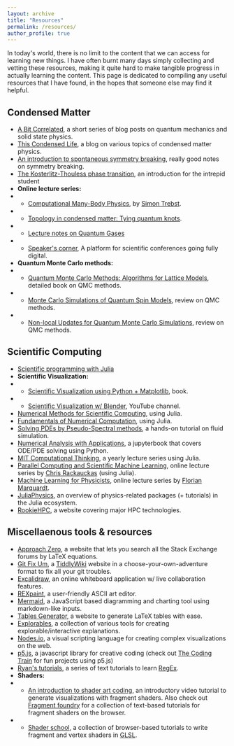 ```yaml
---
layout: archive
title: "Resources"
permalink: /resources/
author_profile: true
---
```


In today's world, there is no limit to the content that we can access for learning new things. I have often burnt many days simply collecting and vetting these resources, making it quite hard to make tangible progress in actually learning the content. This page is dedicated to compiling any useful resources that I have found, in the hopes that someone else may find it helpful.

Condensed Matter
---
- [A Bit Correlated](https://tpolakovic.github.io/), a short series of blog posts on quantum mechanics and solid state physics.
- [This Condensed Life](https://thiscondensedlife.wordpress.com/), a blog on various topics of condensed matter physics.
- [An introduction to spontaneous symmetry breaking](https://scipost.org/10.21468/SciPostPhysLectNotes.11), really good notes on symmetry breaking.
- [The Kosterlitz-Thouless phase transition](https://arxiv.org/abs/2207.13748), an introduction for the intrepid student
- **Online lecture series:**
- - [Computational Many-Body Physics](http://www.thp.uni-koeln.de/trebst/Lectures/2021-CompManyBody.shtml), by [Simon Trebst](http://www.thp.uni-koeln.de/trebst/members.shtml).
- - [Topology in condensed matter: Tying quantum knots](https://topocondmat.org/).
- - [Lecture notes on Quantum Gases](https://pro.college-de-france.fr/jean.dalibard/index_en.html)
- - [Speaker's corner](https://virtualscienceforum.org/speakers-corner/), A platform for scientific conferences going fully digital.
- **Quantum Monte Carlo methods:**
- - [Quantum Monte Carlo Methods: Algorithms for Lattice Models](https://www.cambridge.org/core/books/quantum-monte-carlo-methods/AEA92390DA497360EEDA153CF1CEC7AC), detailed book on QMC methods.
- - [Monte Carlo Simulations of Quantum Spin Models](https://www.cond-mat.de/events/correl13/manuscripts/wessel.pdf), review on QMC methods. 
- - [Non-local Updates for Quantum Monte Carlo Simulations](http://www.thp.uni-koeln.de/trebst/pubs/APC00156.pdf), review on QMC methods.

Scientific Computing
---

- [Scientific programming with Julia](https://juliateachingctu.github.io/Scientific-Programming-in-Julia/dev/)
- **Scientific Visualization:**
- - [Scientific Visualization using Python + Matplotlib](https://www.labri.fr/perso/nrougier/scientific-visualization.html), book.
- - [Scientific Visualization w/ Blender](https://www.youtube.com/c/CGFigures/featured), YouTube channel.
- [Numerical Methods for Scientific Computing](https://www.equalsharepress.com/media/NMFSC.pdf), using Julia. 
- [Fundamentals of Numerical Computation](http://tobydriscoll.net/fnc-julia/frontmatter.html), using Julia.
- [Solving PDEs by Pseudo-Spectral methods](https://rupakmukherjee.github.io/pseudo-spectral-crash-course/), a hands-on tutorial on fluid simulation.
- [Numerical Analysis with Applications](https://john-s-butler-dit.github.io/NumericalAnalysisBook/), a jupyterbook that covers ODE/PDE solving using Python.
- [MIT Computational Thinking](https://computationalthinking.mit.edu/), a yearly lecture series using Julia. 
- [Parallel Computing and Scientific Machine Learning](https://book.sciml.ai/), online lecture series by [Chris Rackauckas](https://chrisrackauckas.com/) (using Julia).
- [Machine Learning for Physicists](https://pad.gwdg.de/s/HJtiTE__U#), online lecture series by [Florian Marquardt](https://mpl.mpg.de/divisions/marquardt-division/).
- [JuliaPhysics](https://juliaphysics.github.io/latest/), an overview of physics-related packages (+ tutorials) in the Julia ecosystem.
- [RookieHPC](https://rookiehpc.github.io/), a website covering major HPC technologies.

Miscellaenous tools & resources
--- 

- [Approach Zero](https://approach0.xyz/search/), a website that lets you search all the Stack Exchange forums by LaTeX equations.
- [Git Fix Um](http://sukima.github.io/GitFixUm/), a [TiddlyWiki](https://tiddlywiki.com/) website in a choose-your-own-adventure format to fix all your git troubles.
- [Excalidraw](https://excalidraw.com/), an online whiteboard application w/ live collaboration features.
- [REXpaint](https://kyzrati.itch.io/rexpaint), a user-friendly ASCII art editor.
- [Mermaid](https://mermaid-js.github.io/mermaid/#/), a JavaScript based diagramming and charting tool using markdown-like inputs. 
- [Tables Generator](https://www.tablesgenerator.com/), a website to generate LaTeX tables with ease.
- [Explorables](https://explorabl.es/tools/), a collection of various tools for creating explorable/interactive explanations.
- [Nodes.io](https://nodes.io/), a visual scripting language for creating complex visualizations on the web.
- [p5.js](https://p5js.org/), a javascript library for creative coding (check out [The Coding Train](https://www.youtube.com/channel/UCvjgXvBlbQiydffZU7m1_aw) for fun projects using p5.js)
- [Ryan's tutorials](https://ryanstutorials.net/regular-expressions-tutorial/regular-expressions-basics.php), a series of text tutorials to learn [RegEx](https://en.wikipedia.org/wiki/Regular_expression).
- **Shaders:**
- - [An introduction to shader art coding](https://www.youtube.com/watch?v=f4s1h2YETNY&t=1194s), an introductory video tutorial to generate visualizations with fragment shaders. Also check out [Fragment foundry](https://hughsk.io/fragment-foundry/chapters/01-hello-world.html) for a collection of text-based tutorials for fragment shaders on the browser.
- - [Shader school](https://github.com/stackgl/shader-school), a collection of browser-based tutorials to write fragment and vertex shaders in [GLSL](https://developer.mozilla.org/en-US/docs/Games/Techniques/3D_on_the_web/GLSL_Shaders).